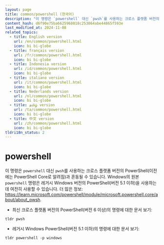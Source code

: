 ```yaml
---
layout: page
title: common/powershell (한국어)
description: "이 명령은 `powershell` 대신 `pwsh`를 사용하는 크로스 플랫폼 버전의 PowerShell(이전에는 PowerShell Core로 알려짐)과 혼동될 수 있습니다."
content_hash: d6f90e75ba6625968018c253064abe44865f593e
last_modified_at: 2024-11-08
related_topics:
  - title: English version
    url: /en/common/powershell.html
    icon: bi bi-globe
  - title: français version
    url: /fr/common/powershell.html
    icon: bi bi-globe
  - title: Indonesia version
    url: /id/common/powershell.html
    icon: bi bi-globe
  - title: italiano version
    url: /it/common/powershell.html
    icon: bi bi-globe
  - title: Nederlands version
    url: /nl/common/powershell.html
    icon: bi bi-globe
  - title: தமிழ் version
    url: /ta/common/powershell.html
    icon: bi bi-globe
  - title: 中文 version
    url: /zh/common/powershell.html
    icon: bi bi-globe
tldri18n_status: 2
---
```

# powershell

이 명령은 `powershell` 대신 `pwsh`를 사용하는 크로스 플랫폼 버전의 PowerShell(이전에는 PowerShell Core로 알려짐)과 혼동될 수 있습니다.
Windows의 원본 `powershell` 명령은 레거시 Windows 버전의 PowerShell(버전 5.1 이하)을 사용하는 데 여전히 사용할 수 있습니다.
더 많은 정보: <https://learn.microsoft.com/powershell/module/microsoft.powershell.core/about/about_pwsh>.

- 최신 크로스 플랫폼 버전의 PowerShell(버전 6 이상)의 명령에 대한 문서 보기:

`tldr pwsh`

- 레거시 Windows PowerShell(버전 5.1 이하)의 명령에 대한 문서 보기:

`tldr powershell -p windows`
